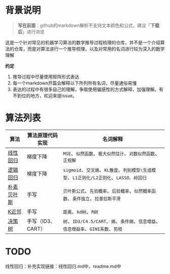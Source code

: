 # 背景说明
> **写在前面**：github的markdown解析不支持文本颜色和公式，建议「**下载后**」进行浏览

这是一个针对常见的机器学习算法的数学推导过程梳理的仓库，并不是一个介绍算法的仓库，而是对算法进行一个推导梳理，以及对常用的名词进行较为深入的数学理解

**约定**
1. 推导过程中尽量使用矩阵形式表达
2. 每一个markdown开篇会解释以下所列所有名词，尽量通俗易懂
3. 表达的过程中有很多自己的理解，争取使用偏感性的方式解释，加强理解。有不到位的地方，欢迎来提issue。

# 算法列表
算法     | 算法原理代码实现   |  名词解释
----     | ----     | ----
[线性回归](线性回归.md)  | 梯度下降   |`MSE`、`似然函数`、`极大似然估计`、`对数似然函数`、`正规解`
[逻辑回归](逻辑回归.md)  | 梯度下降   |`sigmoid`、`交叉熵`、`KL散度`、`判别模型\生成模型`、`L1正则化/L2正则化`、`LASSO、岭回归`
[朴素贝叶斯](朴素贝叶斯.md)  | 手写   |`贝叶斯公式`、`先验概率`、`后验概率`、`似然概率函数`、`条件独立`、`拉普拉斯平滑`
[K近邻](K近邻.md)  | 手写   |`距离`、`kd树`、`R树`
[决策树](决策树.md)  | 手写（ID3、CART）   |`树`、`ID3/C4.5/CART`、`熵`、`条件熵`、`信息增益`、`信息增益率`、`GINI系数`、`剪枝`
# TODO
线性回归：补充实现链接：线性回归.md中，readme.md中
